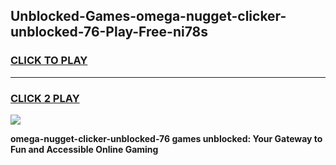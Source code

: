 
## Unblocked-Games-omega-nugget-clicker-unblocked-76-Play-Free-ni78s
<h3>
<a href="https://premium76.site?title=omega-nugget-clicker-unblocked-76&ref=18A1">CLICK TO PLAY</a></h3>
<hr>

<h3>
<a href="https://premium76.site?title=omega-nugget-clicker-unblocked-76&ref=18A1">CLICK 2 PLAY</a>
  
</h3>

<a href="https://premium76.site?title=omega-nugget-clicker-unblocked-76&ref=18A1"><img src="https://clearcache.store/games.png"></a>


**omega-nugget-clicker-unblocked-76 games unblocked: Your Gateway to Fun and Accessible Online Gaming**
